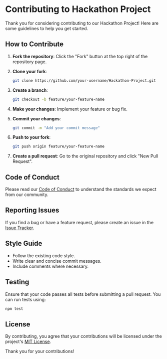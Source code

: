 # Contributing to Hackathon Project

Thank you for considering contributing to our Hackathon Project! Here are some guidelines to help you get started.

## How to Contribute

1. **Fork the repository**: Click the "Fork" button at the top right of the repository page.
2. **Clone your fork**:

    ```sh
    git clone https://github.com/your-username/Hackathon-Project.git
    ```

3. **Create a branch**:

    ```sh
    git checkout -b feature/your-feature-name
    ```

4. **Make your changes**: Implement your feature or bug fix.
5. **Commit your changes**:

    ```sh
    git commit -m "Add your commit message"
    ```

6. **Push to your fork**:

    ```sh
    git push origin feature/your-feature-name
    ```

7. **Create a pull request**: Go to the original repository and click "New Pull Request".

## Code of Conduct

Please read our [Code of Conduct](CODE_OF_CONDUCT.md) to understand the standards we expect from our community.

## Reporting Issues

If you find a bug or have a feature request, please create an issue in the [Issue Tracker](https://github.com/your-username/Hackathon-Project/issues).

## Style Guide

- Follow the existing code style.
- Write clear and concise commit messages.
- Include comments where necessary.

## Testing

Ensure that your code passes all tests before submitting a pull request. You can run tests using:

```sh
npm test
```

## License

By contributing, you agree that your contributions will be licensed under the project's [MIT License](LICENSE).

Thank you for your contributions!
